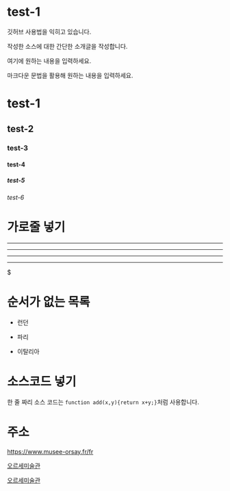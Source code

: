 # test-1
깃허브 사용법을 익히고 있습니다.

작성한 소스에 대한 간단한 소개글을 작성합니다.

여기에 원하는 내용을 입력하세요.

마크다운 문법을 활용해 원하는 내용을 입력하세요.

# test-1

## test-2

### test-3

#### test-4

##### test-5

###### test-6

# 가로줄 넣기

---

- - - - 

***

* * * 
$
# 순서가 없는 목록

- 런던

* 파리

+ 이탈리아

# 소스코드 넣기

한 줄 짜리 소스 코드는 `function add(x,y){return x+y;}`처럼 사용합니다.


# 주소

<https://www.musee-orsay.fr/fr>

[오르세미술관](https://www.musee-orsay.fr/fr)

[오르세미술관](https://www.musee-orsay.fr/fr, "클릭하면 오르세미술관 공식홈페이지로 이동합니다.")
  
